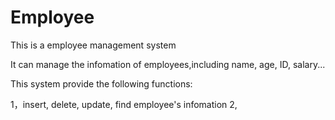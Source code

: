 # Employee

This is a employee management system

It can manage the infomation of employees,including name, age, ID, salary...

This system provide the following functions:

1，insert, delete, update, find employee's infomation
2, 

